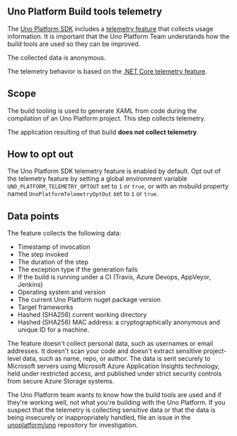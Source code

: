 ## Uno Platform Build tools telemetry

The [Uno Platform SDK](https://github.com/unoplatform/uno) includes a [telemetry feature](https://github.com/unoplatform/uno/blob/master/src/SourceGenerators/Uno.UI.SourceGenerators/XamlGenerator/XamlCodeGeneration.Telemetry.cs)
that collects usage information. It is important that the Uno Platform Team understands how the build tools are used so they can be improved.

The collected data is anonymous.

The telemetry behavior is based on the [.NET Core telemetry feature](https://docs.microsoft.com/en-us/dotnet/core/tools/telemetry).

## Scope

The build tooling is used to generate XAML from code during the compilation of an
Uno Platform project. This step collects telemetry.

The application resulting of that build **does not collect telemetry**.

## How to opt out

The Uno Platform SDK telemetry feature is enabled by default. Opt out of the telemetry feature by
setting a global environment variable `UNO_PLATFORM_TELEMETRY_OPTOUT` set to `1` or `true`, or with
an msbuild property named `UnoPlatformTelemetryOptOut` set to `1` or `true`.

## Data points

The feature collects the following data:

* Timestamp of invocation
* The step invoked
* The duration of the step
* The exception type if the generation fails
* If the build is running under a CI (Travis, Azure Devops, AppVeyor, Jenkins)
* Operating system and version
* The current Uno Platform nuget package version
* Target frameworks
* Hashed (SHA256) current working directory
* Hashed (SHA256) MAC address: a cryptographically anonymous and unique ID for a machine.

The feature doesn't collect personal data, such as usernames or email addresses. It doesn't scan your code and doesn't extract
sensitive project-level data, such as name, repo, or author. The data is sent securely to Microsoft servers using Microsoft Azure
Application Insights technology, held under restricted access, and published under strict security controls from secure Azure Storage systems.

The Uno Platform team wants to know how the build tools are used and if they're working well, not what you're
building with the Uno Platform. If you suspect that the telemetry is collecting sensitive data or that the
data is being insecurely or inappropriately handled, file an issue in the [unoplatform/uno](https://github.com/unoplatform/uno/issues)
repository for investigation.
